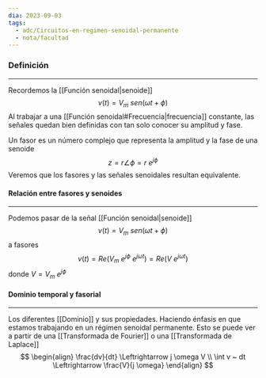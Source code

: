 ```yaml
---
dia: 2023-09-03
tags:
  - adc/Circuitos-en-regimen-senoidal-permanente
  - nota/facultad
---
```

### Definición
---
Recordemos la [[Función senoidal|senoide]] $$ v(t) = V_m ~ sen(\omega t + \phi) $$
Al trabajar a una [[Función senoidal#Frecuencia|frecuencia]] constante, las señales quedan bien definidas con tan solo conocer su amplitud y fase.

Un fasor es un número complejo que representa la amplitud y la fase de una senoide $$ z = r \angle{\phi} = r ~ e^{j \phi} $$
Veremos que los fasores y las señales senoidales resultan equivalente.

#### Relación entre fasores y senoides
---
Podemos pasar de la señal [[Función senoidal|senoide]] $$ v(t) = V_m ~ sen(\omega t + \phi) $$ a fasores $$ v(t) = Re \left( V_m ~ e^{j\phi} ~ e^{j \omega t}  \right) = Re \left( V ~ e^{j \omega t}  \right) $$ donde $V = V_m ~ e^{j \phi}$

#### Dominio temporal y fasorial
---
Los diferentes [[Dominio]] y sus propiedades. Haciendo énfasis en que estamos trabajando en un régimen senoidal permanente. Esto se puede ver a partir de una [[Transformada de Fourier]] o una [[Transformada de Laplace]] $$ \begin{align}
	\frac{dv}{dt} \Leftrightarrow j \omega V \\
	\int v ~ dt \Leftrightarrow \frac{V}{j \omega}
\end{align} $$